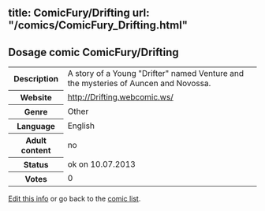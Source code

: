 title: ComicFury/Drifting
url: "/comics/ComicFury_Drifting.html"
---
Dosage comic ComicFury/Drifting
-----------------------------------------

<p id="msg"></p>
<script type="text/javascript">
if (window.location.search === '?edit_info_mail=sent_ok') {
  var elem = document.getElementById("msg");
  elem.innerHTML = 'Edited information sucessfully sent for review, which is usually done daily. Thanks!';
  elem.className = 'ok';
}
</script>
<table class="comicinfo">
<tr>
<th>Description</th><td>A story of a Young &quot;Drifter&quot; named Venture and the mysteries of Auncen and Novossa.</td>
</tr>
<tr>
<th>Website</th><td><a href="http://Drifting.webcomic.ws/">http://Drifting.webcomic.ws/</a></td>
</tr>
<tr>
<th>Genre</th><td>Other</td>
</tr>
<tr>
<th>Language</th><td>English</td>
</tr>
<tr>
<th>Adult content</th><td>no</td>
</tr>
<tr>
<th>Status</th><td>ok on 10.07.2013</td>
</tr>
<tr>
<th>Votes</th><td>0</td>
</tr>
</table>

[Edit this info](ComicFury_Drifting_edit.html) or go back to the [comic list](../comic-index.html).
